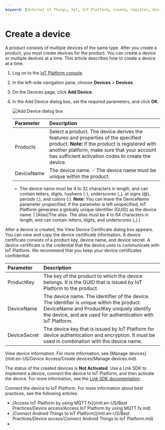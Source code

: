 ```yaml
---
keyword: [Internet of Things, IoT, IoT Platform, create, register, device]
---
```


# Create a device

A product consists of multiple devices of the same type. After you create a product, you must create devices for the product. You can create a device or multiple devices at a time. This article describes how to create a device at a time.

1.  Log on to the [IoT Platform console](http://iot.console.aliyun.com/).

2.  In the left-side navigation pane, choose **Devices** \> **Devices**.

3.  On the Devices page, click **Add Device**.

4.  In the Add Device dialog box, set the required parameters, and click **OK**.

    ![Add Device dialog box](https://static-aliyun-doc.oss-cn-hangzhou.aliyuncs.com/assets/img/en-US/2477929951/p2540.png)

    |Parameter|Description|
    |:--------|:----------|
    |Products|Select a product. The device derives the features and properties of the specified product. **Note:** If the product is registered with another platform, make sure that your account has sufficient activation codes to create the device. |
    |DeviceName|The device name.     -   The device name must be unique within the product.
    -   The device name must be 4 to 32 characters in length, and can contain letters, digits, hyphens \(-\), underscores \(\_\), at signs \(@\), periods \(.\), and colons \(:\).
**Note:** You can leave the DeviceName parameter unspecified. If the parameter is left unspecified, IoT Platform generates a globally unique identifier \(GUID\) as the device name. |
    |Alias|The alias. The alias must be 4 to 64 characters in length, and can contain letters, digits, and underscores \(\_\).|


After a device is created, the View Device Certificate dialog box appears. You can view and copy the device certificate information. A device certificate consists of a product key, device name, and device secret. A device certificate is the credential that the device uses to communicate with IoT Platform. We recommend that you keep your device certificates confidential.

|Parameter|Description|
|:--------|:----------|
|ProductKey|The key of the product to which the device belongs. It is the GUID that is issued by IoT Platform to the product.|
|DeviceName|The device name. The identifier of the device. The identifier is unique within the product. DeviceName and ProductKey uniquely identify the device, and are used for authentication with IoT Platform.|
|DeviceSecret|The device key that is issued by IoT Platform for device authentication and encryption. It must be used in combination with the device name.|

View device information. For more information, see [Manage devices](/intl.en-US/Device Access/Create devices/Manage devices.md).

The status of the created devices is **Not Activated**. Use a Link SDK to implement a device, connect the device to IoT Platform, and then activate the device. For more information, see the [Link SDK documentation](https://www.alibabacloud.com/help/product/93051.htm).

Connect the device to IoT Platform. For more information about best practices, see the following articles:

-   [Access IoT Platform by using MQTT.fx](/intl.en-US/Best Practices/Device access/Access IoT Platform by using MQTT.fx.md)
-   [Connect Android Things to IoT Platform](/intl.en-US/Best Practices/Device access/Connect Android Things to IoT Platform.md)
-   
